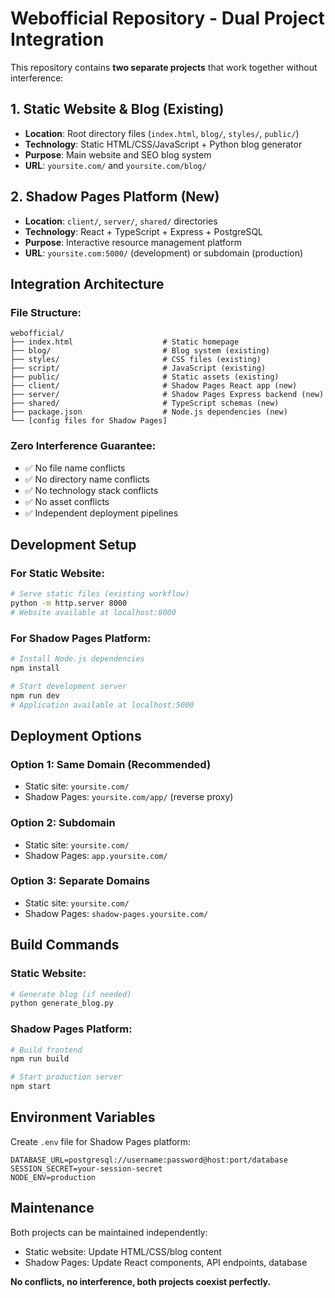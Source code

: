 # Webofficial Repository - Dual Project Integration

This repository contains **two separate projects** that work together without interference:

## 1. Static Website & Blog (Existing)
- **Location**: Root directory files (`index.html`, `blog/`, `styles/`, `public/`)
- **Technology**: Static HTML/CSS/JavaScript + Python blog generator
- **Purpose**: Main website and SEO blog system
- **URL**: `yoursite.com/` and `yoursite.com/blog/`

## 2. Shadow Pages Platform (New)
- **Location**: `client/`, `server/`, `shared/` directories
- **Technology**: React + TypeScript + Express + PostgreSQL
- **Purpose**: Interactive resource management platform
- **URL**: `yoursite.com:5000/` (development) or subdomain (production)

## Integration Architecture

### File Structure:
```
webofficial/
├── index.html                    # Static homepage
├── blog/                         # Blog system (existing)
├── styles/                       # CSS files (existing)
├── script/                       # JavaScript (existing)
├── public/                       # Static assets (existing)
├── client/                       # Shadow Pages React app (new)
├── server/                       # Shadow Pages Express backend (new)
├── shared/                       # TypeScript schemas (new)
├── package.json                  # Node.js dependencies (new)
└── [config files for Shadow Pages]
```

### Zero Interference Guarantee:
- ✅ No file name conflicts
- ✅ No directory name conflicts  
- ✅ No technology stack conflicts
- ✅ No asset conflicts
- ✅ Independent deployment pipelines

## Development Setup

### For Static Website:
```bash
# Serve static files (existing workflow)
python -m http.server 8000
# Website available at localhost:8000
```

### For Shadow Pages Platform:
```bash
# Install Node.js dependencies
npm install

# Start development server
npm run dev
# Application available at localhost:5000
```

## Deployment Options

### Option 1: Same Domain (Recommended)
- Static site: `yoursite.com/`
- Shadow Pages: `yoursite.com/app/` (reverse proxy)

### Option 2: Subdomain
- Static site: `yoursite.com/`
- Shadow Pages: `app.yoursite.com/`

### Option 3: Separate Domains
- Static site: `yoursite.com/`
- Shadow Pages: `shadow-pages.yoursite.com/`

## Build Commands

### Static Website:
```bash
# Generate blog (if needed)
python generate_blog.py
```

### Shadow Pages Platform:
```bash
# Build frontend
npm run build

# Start production server
npm start
```

## Environment Variables

Create `.env` file for Shadow Pages platform:
```
DATABASE_URL=postgresql://username:password@host:port/database
SESSION_SECRET=your-session-secret
NODE_ENV=production
```

## Maintenance

Both projects can be maintained independently:
- Static website: Update HTML/CSS/blog content
- Shadow Pages: Update React components, API endpoints, database

**No conflicts, no interference, both projects coexist perfectly.**